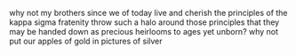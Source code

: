 why not my brothers since we of today live and cherish the principles of the kappa sigma fratenity throw such a halo around those principles that they may be handed down as precious heirlooms to ages yet unborn? why not put our apples of gold in pictures of silver